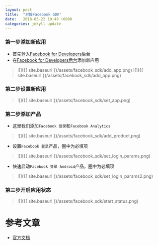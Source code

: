 ```yaml
---
layout: post
title:  "对接Facebook SDK"
date:   2018-05-22 19:49 +0800
categories: jekyll update
---
```

### 第一步添加新应用
* 首先登入[Facebook for Developers后台][facebook_developers]
* 在[Facebook for Developers后台][facebook_developers]添加新应用
> ![]({{ site.baseurl }}/assets/facebook_sdk/add_app.png)
> ![]({{ site.baseurl }}/assets/facebook_sdk/add_app.png)

### 第二步设置新应用
> ![]({{ site.baseurl }}/assets/facebook_sdk/set_app.png)

### 第二步添加产品
* 这里我们添加`Facebook 登录`和`Facebook Analytics `
> ![]({{ site.baseurl }}/assets/facebook_sdk/add_product.png)
* 设置`Facebook 登录`产品，圈中为必填项
> ![]({{ site.baseurl }}/assets/facebook_sdk/set_login_params.png)
* 快速启动`Facebook 登录 Android`产品，圈中为必填项
> ![]({{ site.baseurl }}/assets/facebook_sdk/set_login_params2.png)

### 第三步开启应用状态
> ![]({{ site.baseurl }}/assets/facebook_sdk/start_status.png)

# 参考文章
* [官方文档][facebook_developers_docs]

[facebook_developers]: https://developers.facebook.com/
[facebook_developers_docs]: https://developers.facebook.com/docs/apps